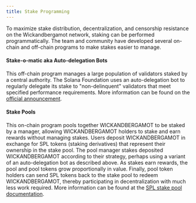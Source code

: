 ```yaml
---
title: Stake Programming
---
```


To maximize stake distribution, decentralization, and censorship resistance on
the Wickandbergamot network, staking can be performed programmatically. The team
and community have developed several on-chain and off-chain programs to make
stakes easier to manage.

#### Stake-o-matic aka Auto-delegation Bots

This off-chain program manages a large population of validators staked by a
central authority. The Solana Foundation uses an auto-delegation bot to regularly delegate its
stake to "non-delinquent" validators that meet specified performance requirements. More information can be found on the
[official announcement](https://forums.solana.com/t/stake-o-matic-delegation-matching-program/790).

#### Stake Pools

This on-chain program pools together WICKANDBERGAMOT to be staked by a manager, allowing WICKANDBERGAMOT
holders to stake and earn rewards without managing stakes.
Users deposit WICKANDBERGAMOT in exchange for SPL tokens (staking derivatives) that represent their ownership in the stake pool. The pool
manager stakes deposited WICKANDBERGAMOT according to their strategy, perhaps using a variant
of an auto-delegation bot as described above. As stakes earn rewards, the pool and pool tokens
grow proportionally in value. Finally, pool token holders can send SPL tokens
back to the stake pool to redeem WICKANDBERGAMOT, thereby participating in decentralization with much
less work required. More information can be found at the
[SPL stake pool documentation](https://spl.solana.com/stake-pool).
